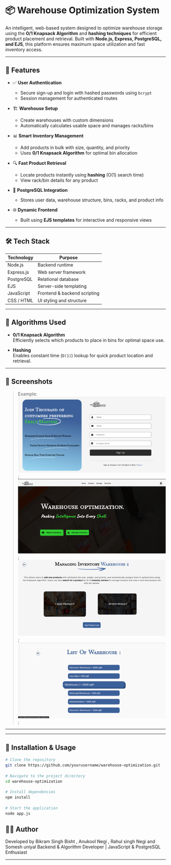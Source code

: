 

# 📦 Warehouse Optimization System

An intelligent, web-based system designed to optimize warehouse storage using the **0/1 Knapsack Algorithm** and **hashing techniques** for efficient product placement and retrieval. Built with **Node.js, Express, PostgreSQL, and EJS**, this platform ensures maximum space utilization and fast inventory access.

---

## 🚀 Features

- ✅ **User Authentication**
  - Secure sign-up and login with hashed passwords using `bcrypt`
  - Session management for authenticated routes

- 🏗️ **Warehouse Setup**
  - Create warehouses with custom dimensions
  - Automatically calculates usable space and manages racks/bins

- 📊 **Smart Inventory Management**
  - Add products in bulk with size, quantity, and priority
  - Uses **0/1 Knapsack Algorithm** for optimal bin allocation

- 🔍 **Fast Product Retrieval**
  - Locate products instantly using **hashing** (O(1) search time)
  - View rack/bin details for any product

- 💾 **PostgreSQL Integration**
  - Stores user data, warehouse structure, bins, racks, and product info

- 🌐 **Dynamic Frontend**
  - Built using **EJS templates** for interactive and responsive views

---

## 🛠️ Tech Stack

| Technology   | Purpose                      |
|--------------|------------------------------|
| Node.js      | Backend runtime              |
| Express.js   | Web server framework         |
| PostgreSQL   | Relational database          |
| EJS          | Server-side templating       |
| JavaScript   | Frontend & backend scripting |
| CSS / HTML   | UI styling and structure     |

---

## 🧠 Algorithms Used

- **0/1 Knapsack Algorithm**  
  Efficiently selects which products to place in bins for optimal space use.

- **Hashing**  
  Enables constant time (`O(1)`) lookup for quick product location and retrieval.

---

## 📸 Screenshots  
> Example:
> ![Warehouse Signup Page](./screenshots/signup.png);
> ![Warehouse Signup Page](./screenshots/home.png);
> ![Warehouse Signup Page](./screenshots/managingInv.png);
> ![Warehouse Signup Page](./screenshots/warehouse.png);



---



---

## 📌 Installation & Usage

```bash
# Clone the repository
git clone https://github.com/yourusername/warehouse-optimization.git

# Navigate to the project directory
cd warehouse-optimization

# Install dependencies
npm install

# Start the application
node app.js
```

## 👨‍💻 Author
Developed by Bikram Singh Bisht , Anukool Negi , Rahul singh Negi and Somesh uniyal 
Backend & Algorithm Developer | JavaScript & PostgreSQL Enthusiast


---


